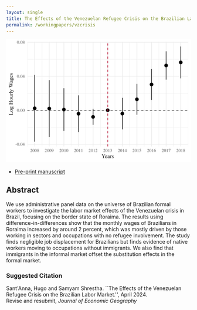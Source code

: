 ```yaml
---
layout: single
title: The Effects of the Venezuelan Refugee Crisis on the Brazilian Labor Market
permalink: /workingpapers/vzcrisis
---
```

<img src="/assets/images/fig_main_logwage.png" width="640" />

- <a href="https://arxiv.org/pdf/2302.04201" target="_blank">Pre-print manuscript</a>

## Abstract
We use administrative panel data on the universe of Brazilian formal workers to investigate the labor market effects of the Venezuelan crisis in Brazil, focusing on the border state of Roraima. The results using difference-in-differences show that the monthly wages of Brazilians in Roraima increased by around 2 percent, which was mostly driven by those working in sectors and occupations with no refugee involvement. The study finds negligible job displacement for Brazilians but finds evidence of native workers moving to occupations without immigrants. We also find that immigrants in the informal market offset the substitution effects in the formal market.

### Suggested Citation
Sant'Anna, Hugo and Samyam Shrestha. ``The Effects of the Venezuelan Refugee Crisis on the Brazilian Labor Market.'', April 2024. <br /> Revise and resubmit, *Journal of Economic Geography*

